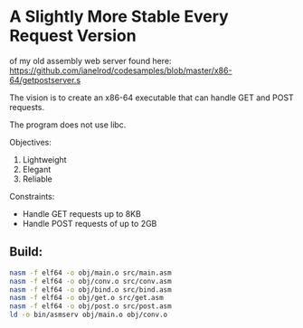 # A Slightly More Stable Every Request Version

of my old assembly web server found here: https://github.com/ianelrod/codesamples/blob/master/x86-64/getpostserver.s

The vision is to create an x86-64 executable that can handle GET and POST requests.

The program does not use libc.

Objectives:
1. Lightweight
2. Elegant
3. Reliable

Constraints:
- Handle GET requests up to 8KB
- Handle POST requests of up to 2GB

## Build:
```bash
nasm -f elf64 -o obj/main.o src/main.asm
nasm -f elf64 -o obj/conv.o src/conv.asm
nasm -f elf64 -o obj/bind.o src/bind.asm
nasm -f elf64 -o obj/get.o src/get.asm
nasm -f elf64 -o obj/post.o src/post.asm
ld -o bin/asmserv obj/main.o obj/conv.o
```